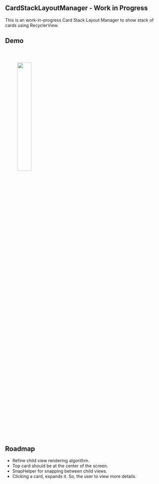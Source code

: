 ## CardStackLayoutManager - Work in Progress
This is an work-in-progress Card Stack Layout Manager to show stack of cards using RecyclerView.

## Demo
<p>
  <image width="30%" height="30%" style="margin:40px;" src="https://github.com/mayuroks/CardStackLayoutManager/blob/master/images/card_stack_layout_manager.gif"></image>
</p>

## Roadmap
 - Refine child view rendering algorithm.
 - Top card should be at the center of the screen.
 - SnapHelper for snapping between child views.
 - Clicking a card, expands it. So, the user to view more details.
